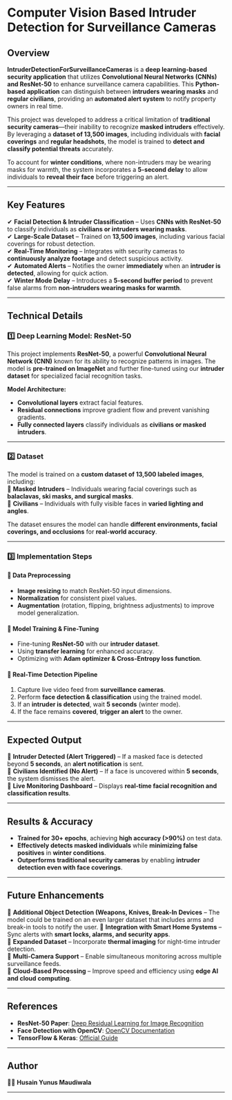 
# **Computer Vision Based Intruder Detection for Surveillance Cameras**  

## **Overview**  
**IntruderDetectionForSurveillanceCameras** is a **deep learning-based security application** that utilizes **Convolutional Neural Networks (CNNs) and ResNet-50** to enhance surveillance camera capabilities. This **Python-based application** can distinguish between **intruders wearing masks** and **regular civilians**, providing an **automated alert system** to notify property owners in real time.  

This project was developed to address a critical limitation of **traditional security cameras**—their inability to recognize **masked intruders** effectively. By leveraging a **dataset of 13,500 images**, including individuals with **facial coverings** and **regular headshots**, the model is trained to **detect and classify potential threats** accurately.  

To account for **winter conditions**, where non-intruders may be wearing masks for warmth, the system incorporates a **5-second delay** to allow individuals to **reveal their face** before triggering an alert.  

---

## **Key Features**  
✔ **Facial Detection & Intruder Classification** – Uses **CNNs with ResNet-50** to classify individuals as **civilians or intruders wearing masks**.  
✔ **Large-Scale Dataset** – Trained on **13,500 images**, including various facial coverings for robust detection.  
✔ **Real-Time Monitoring** – Integrates with security cameras to **continuously analyze footage** and detect suspicious activity.  
✔ **Automated Alerts** – Notifies the owner **immediately** when an **intruder is detected**, allowing for quick action.  
✔ **Winter Mode Delay** – Introduces a **5-second buffer period** to prevent false alarms from **non-intruders wearing masks for warmth**.  

---

## **Technical Details**  

### **1️⃣ Deep Learning Model: ResNet-50**  
This project implements **ResNet-50**, a powerful **Convolutional Neural Network (CNN)** known for its ability to recognize patterns in images. The model is **pre-trained on ImageNet** and further fine-tuned using our **intruder dataset** for specialized facial recognition tasks.  

**Model Architecture:**  
- **Convolutional layers** extract facial features.  
- **Residual connections** improve gradient flow and prevent vanishing gradients.  
- **Fully connected layers** classify individuals as **civilians or masked intruders**.  

---

### **2️⃣ Dataset**  
The model is trained on a **custom dataset of 13,500 labeled images**, including:  
📌 **Masked Intruders** – Individuals wearing facial coverings such as **balaclavas, ski masks, and surgical masks**.  
📌 **Civilians** – Individuals with fully visible faces in **varied lighting and angles**.  

The dataset ensures the model can handle **different environments, facial coverings, and occlusions** for **real-world accuracy**.  

---

### **3️⃣ Implementation Steps**  

#### **🔹 Data Preprocessing**
- **Image resizing** to match ResNet-50 input dimensions.  
- **Normalization** for consistent pixel values.  
- **Augmentation** (rotation, flipping, brightness adjustments) to improve model generalization.  

#### **🔹 Model Training & Fine-Tuning**
- Fine-tuning **ResNet-50** with our **intruder dataset**.  
- Using **transfer learning** for enhanced accuracy.  
- Optimizing with **Adam optimizer & Cross-Entropy loss function**.  

#### **🔹 Real-Time Detection Pipeline**
1. Capture live video feed from **surveillance cameras**.  
2. Perform **face detection & classification** using the trained model.  
3. If an **intruder is detected**, wait **5 seconds** (winter mode).  
4. If the face remains **covered**, **trigger an alert** to the owner.  

---


## **Expected Output**  
📌 **Intruder Detected (Alert Triggered)** – If a masked face is detected beyond **5 seconds**, an **alert notification** is sent.  
📌 **Civilians Identified (No Alert)** – If a face is uncovered within **5 seconds**, the system dismisses the alert.  
📌 **Live Monitoring Dashboard** – Displays **real-time facial recognition and classification results**.  

---

## **Results & Accuracy**  
- **Trained for 30+ epochs**, achieving **high accuracy (>90%)** on test data.  
- **Effectively detects masked individuals** while **minimizing false positives** in **winter conditions**.  
- **Outperforms traditional security cameras** by enabling **intruder detection even with face coverings**.  

---

## **Future Enhancements**  
🔹 **Additional Object Detection (Weapons, Knives, Break-In Devices** – The model could be trained on an even larger dataset that includes arms and break-in tools to notify the user. 
🔹 **Integration with Smart Home Systems** – Sync alerts with **smart locks, alarms, and security apps**.  
🔹 **Expanded Dataset** – Incorporate **thermal imaging** for night-time intruder detection.  
🔹 **Multi-Camera Support** – Enable simultaneous monitoring across multiple surveillance feeds.  
🔹 **Cloud-Based Processing** – Improve speed and efficiency using **edge AI and cloud computing**.  

---

## **References**  
- **ResNet-50 Paper**: [Deep Residual Learning for Image Recognition](https://arxiv.org/abs/1512.03385)  
- **Face Detection with OpenCV**: [OpenCV Documentation](https://docs.opencv.org/)  
- **TensorFlow & Keras**: [Official Guide](https://www.tensorflow.org/tutorials)  

---

## **Author**  
👨‍💻 **Husain Yunus Maudiwala**  


---
